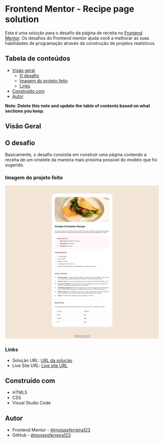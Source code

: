 # Frontend Mentor - Recipe page solution

Esta é uma solução para o desafio da página de receita no 
 [Frontend Mentor](https://www.frontendmentor.io/challenges/recipe-page-KiTsR8QQKm). Os desafios do Frontend mentor ajuda você a melhorar as suas habilidades de programação através da construção de projetos realísticos.

## Tabela de conteúdos

- [Visão geral](#visão-geral)
  - [O desafio](#o-desafio)
  - [Imagem do projeto feito](#imagem-do-projeto-feito)
  - [Links](#links)
- [Construído com](#construído-com)
- [Autor](#autor)

**Note: Delete this note and update the table of contents based on what sections you keep.**

##  Visão Geral

## O desafio

Basicamente, o desafio consistia em construir uma página contendo a receita de um omelete da maneira mais próxima possível do modelo que foi sugerido.

### Imagem do projeto feito

![Imagem da página criada por mim](./my_recipe_page.png)

### Links

- Solução URL: [URL da solução](https://github.com/moisesferreira123/recipe-page-project)
- Live Site URL: [Live site URL](https://moisesferreira123.github.io/recipe-page-project/)


## Construído com

- HTML5
- CSS
- Visual Studio Code

## Autor

- Frontend Mentor - [@moisesferreira123](https://www.frontendmentor.io/profile/moisesferreira123)
- GitHub - [@moisesferreira123](https://github.com/moisesferreira123)
